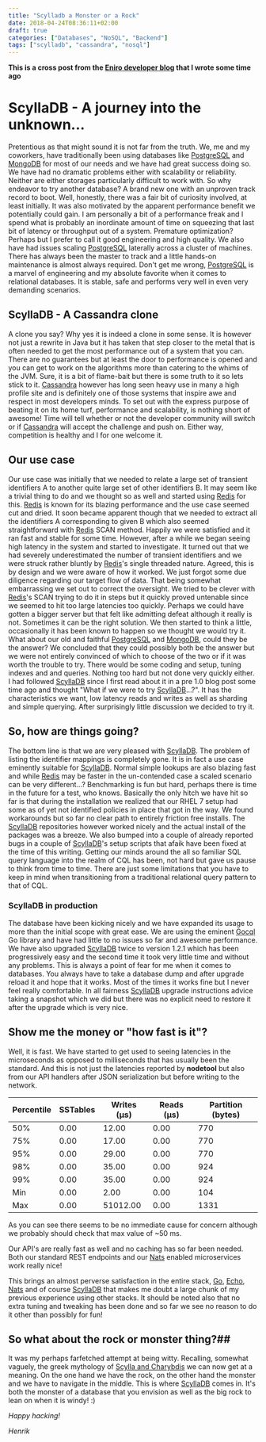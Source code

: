 ```yaml
---
title: "Scylladb a Monster or a Rock"
date: 2018-04-24T08:36:11+02:00
draft: true
categories: ["Databases", "NoSQL", "Backend"]
tags: ["scylladb", "cassandra", "nosql"]
---
```


__This is a cross post from the [Eniro developer blog](http://developer.eniro.com/blog/post/scylladb-a-monster-or-a-rock/) that I wrote some time ago__

# ScyllaDB - A journey into the unknown...

Pretentious as that might sound it is not far from the truth.
We, me and my coworkers, have traditionally been using databases like [PostgreSQL](https://www.postgresql.org/) and [MongoDB](https://www.mongodb.com/) for most of our needs and we have had great success doing so. We have had no dramatic problems either with scalability or reliability. Neither are either storages particularly difficult to work with.
So why endeavor to try another database? A brand new one with an unproven track record to boot. Well, honestly, there was a fair bit of curiosity involved, at least initially. It was also motivated by the apparent performance benefit we potentially could gain.
I am personally a bit of a performance freak and I spend what is probably an inordinate amount of time on squeezing that last bit of latency or throughput out of a system. Premature optimization? Perhaps but I prefer to call it good engineering and high quality. We also have had issues scaling [PostgreSQL](https://www.postgresql.org/) laterally across a cluster of machines. There has always been the master to track and a little hands-on maintenance is almost always required. Don't get me wrong, [PostgreSQL](https://www.postgresql.org/) is a marvel of engineering and my absolute favorite when it comes to relational databases. It is stable, safe and performs very well in even very demanding scenarios.

## ScyllaDB - A Cassandra clone

A clone you say? Why yes it is indeed a clone in some sense. It is however not just a rewrite in Java but it has taken that step closer to the metal that is often needed to get the most performance out of a system that you can. There are no guarantees but at least the door to performance is opened and you can get to work on the algorithms more than catering to the whims of the JVM. Sure, it is a bit of flame-bait but there is some truth to it so lets stick to it. [Cassandra](http://cassandra.apache.org/) however has long seen heavy use in many a high profile site and is definitely one of those systems that inspire awe and respect in most developers minds. To set out with the express purpose of beating it on its home turf, performance and scalability, is nothing short of awesome! Time will tell whether or not the developer community will switch or if [Cassandra](http://cassandra.apache.org/) will accept the challenge and push on. Either way, competition is healthy and I for one welcome it.

## Our use case

Our use case was initially that we needed to relate a large set of transient identifiers A to another quite large set of other identifiers B. It may seem like a trivial thing to do and we thought so as well and started using [Redis](http://redis.io/) for this. [Redis](http://redis.io/) is known for its blazing performance and the use case seemed cut and dried. It soon became apparent though that we needed to extract all the identifiers A corresponding to given B which also seemed straightforward with [Redis](http://redis.io/) SCAN method. Happily we were satisfied and it ran fast and stable for some time. However, after a while we began seeing high latency in the system and started to investigate. It turned out that we had severely underestimated the number of transient identifiers and
we were struck rather bluntly by [Redis](http://redis.io/)'s single threaded nature. Agreed, this is by design and we were aware of how it worked. We just forgot some due diligence regarding our target flow of data. That being somewhat embarrassing we set out to correct the oversight. We tried to be clever with [Redis](http://redis.io/)'s SCAN trying to do it in steps but it quickly proved untenable since we seemed to hit too large latencies too quickly. Perhaps we could have gotten a bigger server but that felt like admitting defeat although it really is not. Sometimes it can be the right solution. We then started to think a little, occasionally it has been known to happen so we thought we would try it.
What about our old and faithful [PostgreSQL](https://www.postgresql.org/) and [MongoDB](https://www.mongodb.com/), could they be the answer? We concluded that they could possibly both be the answer but we were not entirely convinced of which to choose of the two or if it was worth the trouble to try. There would be some coding and setup, tuning indexes and and queries. Nothing too hard but not done very quickly either.
I had followed [ScyllaDB](http://www.scylladb.com/) since I first read about it in a pre 1.0 blog post some time ago and thought "What if we were to try [ScyllaDB](http://www.scylladb.com/)...?". It has the characteristics we want, low latency reads and writes as well as sharding and simple querying. After surprisingly little discussion we decided to try it.

## So, how are things going?

The bottom line is that we are very pleased with [ScyllaDB](http://www.scylladb.com/). The problem of listing the identifier mappings is completely gone. It is in fact a use case eminently suitable for [ScyllaDB](http://www.scylladb.com/). Normal simple lookups are also blazing fast and while [Redis](http://redis.io/) may be faster in the un-contended case a scaled scenario can be very different...? Benchmarking is fun but hard, perhaps there is time in the future for a test, who knows. Basically the only hitch we have hit so far is that during the installation we realized that our RHEL 7 setup had some as of yet not identified policies in place that got in the way. We found workarounds but so far no clear path to entirely friction free installs. The [ScyllaDB](http://www.scylladb.com/) repositories however worked nicely and the actual install of the packages was a breeze. We also bumped into a couple of already reported bugs in a couple of [ScyllaDB](http://www.scylladb.com/)'s setup scripts that afaik have been fixed at the time of this writing.
Getting our minds around the all so familiar SQL query language into the realm of CQL has been, not hard but gave us pause to think from time to time. There are just some limitations that you have to keep in mind when transitioning from a traditional relational query pattern to that of CQL.

### ScyllaDB in production

The database have been kicking nicely and we have expanded its usage to more than the initial scope with great ease. We are using the eminent [Gocql](http://gocql.github.io/) Go library and have had little to no issues so far and awesome performance. We have also upgraded [ScyllaDB](http://www.scylladb.com/) twice to version 1.2.1 which has been progressively easy and the second time it took very little time and without any problems. This is always a point of fear for me when it comes to databases. You always have to take a database dump and after upgrade reload it and hope that it works. Most of the times it works fine but I never feel really comfortable.
In all fairness [ScyllaDB](http://www.scylladb.com/) upgrade instructions advice taking a snapshot which we did but there was no explicit need to restore it after the upgrade which is very nice.

## Show me the money or "how fast is it"?

Well, it is fast. We have started to get used to seeing latencies in the microseconds as opposed to milliseconds that has usually been the standard. And this is not just the latencies reported by __nodetool__ but also from our API handlers after JSON serialization but before writing to the network.

|Percentile|SSTables|Writes (μs)|Reads (μs)|Partition (bytes)|
|----|----|----|----|----|
|50%|0.00|12.00|0.00|770|
|75%|0.00|17.00|0.00|770|
|95%|0.00|29.00|0.00|770|
|98%|0.00|35.00|0.00|924|
|99%|0.00|35.00|0.00|924|
|Min|0.00|2.00|0.00|104|
|Max|0.00|51012.00|0.00|1331|

As you can see there seems to be no immediate cause for concern although we probably should check that max value of ~50 ms.

Our API's are really fast as well and no caching has so far been needed. Both our standard REST endpoints and our [Nats](http://nats.io/) enabled microservices work really nice!

This brings an almost perverse satisfaction in the entire stack, [Go](https://golang.org/), [Echo](https://github.com/labstack/echo), [Nats](http://nats.io/) and of course [ScyllaDB](http://www.scylladb.com/) that makes me doubt a large chunk of my previous experience using other stacks. It should be noted also that no extra tuning and tweaking has been done and so far we see no reason to do it other than possibly for fun!

## So what about the rock or monster thing?##
It was my perhaps farfetched attempt at being witty. Recalling, somewhat vaguely, the greek mythology of [Scylla and Charybdis](https://en.wikipedia.org/wiki/Between_Scylla_and_Charybdis) we can now get at a meaning. On the one hand we have the rock, on the other hand the monster and we have to navigate in the middle. This is where [ScyllaDB](http://www.scylladb.com/) comes in. It's both the monster of a database that you envision as well as the big rock to lean on when it is windy! :)

*Happy hacking!*

*Henrik*
